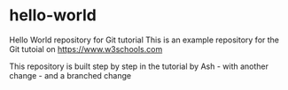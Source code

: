 # hello-world
Hello World repository for Git tutorial
This is an example repository for the Git tutoial on https://www.w3schools.com

This repository is built step by step in the tutorial by Ash - with another change - and a branched change

